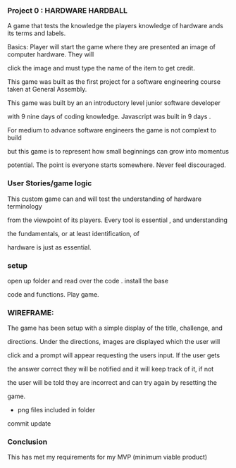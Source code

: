 

### Project 0 : HARDWARE HARDBALL

A game that tests the knowledge the players knowledge of hardware ands its terms and labels. 


Basics: Player will start the game where they are presented an image of computer hardware. They will  

click the image and must type the name of the item to get credit. 


This game was built as the first project for a software engineering course taken at General Assembly.

This game was built by an an introductory level junior software developer 

with 9 nine days of coding knowledge. Javascript was built in 9 days . 

For medium to advance software engineers the game is not complext to build 

but this game is to represent how small beginnings can grow into momentus 

potential. The point is everyone starts somewhere. Never feel discouraged. 




### User Stories/game logic
This custom game can and will test the understanding of hardware terminology 

from the viewpoint of its players. Every tool is essential , and understanding

the fundamentals, or at least identification, of 


hardware is just as  essential. 


### setup 

open up folder and read over the code . install the base 

code and functions. Play game. 



### WIREFRAME:



The game has been setup with a simple display of the title, challenge, and 


directions. Under the directions, images are displayed which the user will 


click and a prompt will appear requesting the users input. If the user gets 


the answer correct they will be notified and it will keep track of it, if not


the user will be told they are incorrect and can try again by resetting the 


game. 
 - png files included in folder

commit update

### Conclusion
This has met my requirements for my  MVP (minimum viable product)